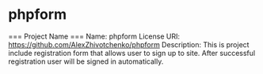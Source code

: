 # phpform
=== Project Name ===
Name: phpform
License URI: https://github.com/AlexZhivotchenko/phpform
Description: This is project include registration form that allows user to sign up to site. After successful registration user will be signed in automatically.
